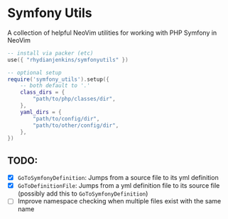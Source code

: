 # Symfony Utils

A collection of helpful NeoVim utilities for working with PHP Symfony in NeoVim

```lua
-- install via packer (etc)
use({ "rhydianjenkins/symfonyutils" })

-- optional setup
require('symfony_utils').setup({
    -- both default to '.'
    class_dirs = {
        "path/to/php/classes/dir",
    },
    yaml_dirs = {
        "path/to/config/dir",
        "path/to/other/config/dir",
    },
})
```

## TODO:

- [x] `GoToSymfonyDefinition`: Jumps from a source file to its yml definition
- [x] `GoToDefinitionFile`: Jumps from a yml definition file to its source file (possibly add this to `GoToSymfonyDefinition`)
- [ ] Improve namespace checking when multiple files exist with the same name
